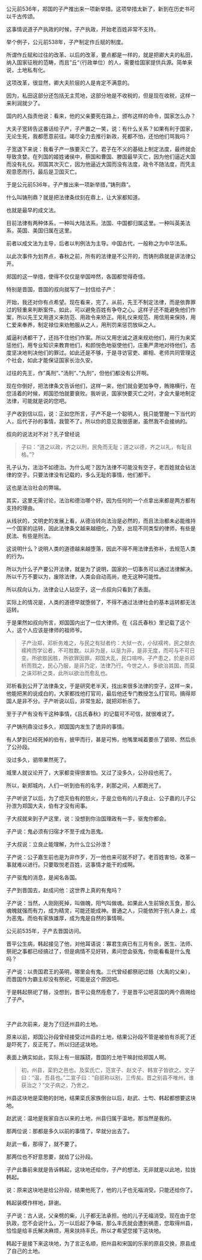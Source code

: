 <p>公元前536年，郑国的子产推出来一项新举措。这项举措太新了，新到在历史书可以千古传颂。</p><p>这事情说道子产执政的时候，子产执政，开始老百姓非常不支持。</p><p>举个例子，公元前538年，子产制定作丘赋的制度。</p><p>所谓作丘赋和过往的改革、以后的改革，要点都是一样的，就是把卿大夫的私田，纳入国家征税的范畴，而且”丘“（行政单位）的人，需要给国家提供兵源。简单来说，土地私有化。</p><p>这项改革，很显然，卿大夫阶层的人是肯定不满意的。</p><p>因为，私田这部分还包括无主荒地，这部分地是不收税的，但是现在收税，这样一来利润就少了。</p><p>国内的人指责他说：看来，他的父亲要死在路上，颁布这样的命令，国家怎么办？</p><p>大夫子宽转告这番话给子产，子产置之一笑，说：有什么关系？如果有利于国家，无论生死，我都愿意前往。竭尽全力去推行新政，死都不怕，还怕他们骂我吗？</p><p>子宽退下来说：我看子产一族要灭亡了。君子在不义的基础上制定法度，最终就会导致贪婪。在列国的姬姓诸侯中，蔡国和曹国、滕国最早灭亡，因为他们逼近大国而没有礼仪。郑国其次灭亡，因为他逼近大国而没有法度，政令不随法度，而凭主观意愿而行。最后是卫国灭亡。</p><p>于是公元前536年，子产推出来一项新举措，”铸刑鼎“。</p><p>什么叫铸刑鼎？就是把法律条纹刻在鼎上，让大家都知道。</p><p>也就是最早的成文法。</p><p>目前法律有两种体系，一种叫大陆法系，法国、中国都归属这里。一种叫英美法系，英国、美国归属在这里。</p><p>前者以成文法为主导，后者以判例法为主导。中国古代，一般称之为中华法系。</p><p>以此次事件为划界点，春秋之前，所有的法律是不公开的，而铸刑鼎就是讲法律公开。</p><p>郑国的这一举措，使得不仅仅是举国哗然，各国都觉得奇怪。</p><p>特别是晋国，晋国的叔向就写了一封信给子产：</p><p>开始，我还对你有点希望。现在看来，完了。从前，先王不制定法律，而是依靠罪过的轻重来判断案件。如此，可以避免百姓有争夺之心。这样子还不能避免他们作案，所以先王又用道义来防范、用政令来矫正。用礼仪来规范、用信用来保持，用仁爱来奉养，制定禄位来劝勉服从之人，用刑罚来惩罚放纵之人。</p><p>威逼利诱都干了，还挡不住他们作案。所以又用忠诚之道来规劝他们，用行为来奖惩他们，用专业知识来教育他们，和颜悦色地驱使他们，庄重严肃地对待他们，态度坚决地判决他们的罪过。如此还是不够，于是寻访官吏、卿相、老师共同管理这个社会，如此才能保证国家长治久安。</p><p>过往的先王，作”禹刑“、”汤刑“、”九刑“，但他们都没有公开啊。</p><p>现在你倒好，把法律条文告诉他们，这样一来，他们就会更加争夺，贿赂横行，在您活着的时候，郑国恐怕就要衰败。我听说，国家快要灭亡之时，才会大量地制定法律，可能就是说的您吧。</p><p>子产收到信以后，说：正如您所言，子产不是一个聪明人，我只能警醒一下当代的人，后代子孙的事情，我管不了。所以你的意见我很感谢，虽然我不会接纳的。</p><p>叔向的说法对不对？孔子曾经说</p><blockquote>子曰：“道之以政，齐之以刑，民免而无耻；道之以德，齐之以礼，有耻且格。”?</blockquote><p>孔子认为，法治不如德治。为什么呢？因为法律不可能没有空子，老百姓就会钻法律的空子。只要法律没有记载的，多么无耻的事情，他们都干。</p><p>这也是法治社会的弊端。</p><p>其实，这里无需讨论，法治和德治哪个好。因为任何的一个点拿出来都是两方都有支持的理由。</p><p>从线状的，文明史的发展上看，从德治转向法治是必然的，而且法治都未必能维持一个国家的运转，因此法律条文越来越细化，乃至，出现不同类型的律师，有些是民法、有些是刑法。</p><p>这说明什么？说明人类的道德越来越堕落，因此不得不用法律去弥补，去规范人类的行为。</p><p>所以为什么子产要公开法律，就是为了说明，国家的一切事务可以通过法律解决。所以千万不要以为，废除法律，人类会自动高尚，绝无这种可能性。</p><p>所以叔向认为，法律会让人钻空子，这一点叔向只看到了表面。</p><p>实际上的情况是，人类的道德早就堕弱了，不得不通过法律社会的基本运转都无法运转。</p><p>于是果然如叔向所言，郑国国内出了一位大律师。在《吕氏春秋》里记载了这个人，这个人应该是律师的祖师爷。</p><blockquote>子产治郑，邓析务难之，与民之有狱者约：大狱一衣，小狱襦袴。民之献衣襦袴而学讼者，不可胜数。以非为是，以是为非，是非无度，而可与不可日变。所欲胜因胜，所欲罪因罪。郑国大乱，民口喧哗。子产患之，於是杀邓析而戮之，民心乃服，是非乃定，法律乃行。今世之人，多欲治其国，而莫之诛邓析之类，此所以欲治而愈乱也。</blockquote><p>邓析看到公开了法律条文，于是研究老半天，找出来很多法律的空子，这样一来，他能把黑的说成白的，大家都找他打官司，最后他还专门教授怎么打官司。搞得郑国人是非不分。子产听说以后，非常生起，就把邓析杀了。</p><p>至于子产有没有干这种事情，《吕氏春秋》的记载可不可信，就很难说了。</p><p>子产铸刑鼎没过多久，郑国国内发生了诡异的事情。</p><p>有人梦到已经死掉的伯有，披甲而行，甚是可怖，他嘴里喊着要杀了驷带、然后杀了公孙段。</p><p>没过多久，驷带果然死了。</p><p>城里人就议论开了，大家都变得很害怕。又过了没多久，公孙段也死了。</p><p>所以，新郑城内，人们一听到伯有的名字，刹那之间，人都跑光了。</p><p>子产听说了以后，为了熄灭伯有的怒火，于是立伯有的儿子良止、公子嘉的儿子公孙泄为郑国大夫，伯有才没有闹事。</p><p>子大叔就来到子产这里，说：没想到你治国理政有一手，驱鬼你都会。</p><p>子产说：鬼必须有归宿才不至于成为恶鬼。</p><p>子大叔说：立良止能理解，为什么立公孙泄？</p><p>子产说：公子嘉生前也是为非作歹，万一他也来可就不好了。老百姓害怕，改革一事就难以进行。只要取悦老百姓，这事情才能干的成啊。</p><p>子产驱鬼的消息，是闻名各国。</p><p>子产到晋国去，赵成问他：这世界上真的有鬼吗？</p><p>子产说：当然，人刚刚死掉，叫做魄，阳气叫做魂。如果此人生前锦衣玉食，那么魂魄就强而有力，成为精灵，可能还能成神。普通之人，只能依附于别人身上，成为恶鬼。而伯有家族雄厚，成为鬼是自然的事情啊。</p><p>公元前535年，子产去晋国访问。</p><p>晋平公生病，韩起接见了他，对他耳语说：寡君生病已有三月有余，医生、法师、祭祀之事都已经搞过了，但是病情不见好转，素问您会驱鬼，你能看看是什么鬼吗？</p><p>子产说：以贵国君王的英明，哪里会有鬼。三代曾经都祭祀过鲧（大禹的父亲），而晋国作为霸主却没有祭祀，可能是这个原因吧。</p><p>于是韩起祭祀了鲧，没想到，晋平公竟然痊愈了，于是晋平公吧莒国的两个鼎赐给了子产。</p><p><br></p><p>子产此次前来，是为了归还州县的土地。</p><p>原来以前，郑国公孙段曾经接受过州县的土地，结果公孙段不管是被伯有杀死了还是吓死了，反正死了。所以归还这块地。</p><p>表面上确实如此，实际上有一层蹊跷，晋国的土地干嘛封给郑国人啊。</p><blockquote>初，州县，栾豹之邑也。及栾氏亡，范宣子、赵文子、韩宣子皆欲之。文子曰：“温，吾县也。”二宣子曰：“自郤称以别，三传矣。晋之别县不唯州，谁获治之？”文子病之，乃舍之。</blockquote><p>州县这块地是栾鲍的封地，结果栾氏家族倒台以后，赵武、士匄、韩起都想要这块地。</p><p>赵武说：温地是我家自古以来的土地，州县归属于温地，那当然是我的。</p><p>那两位说：那都是多久以前的事情了，早就分出去了。</p><p>赵武一看，那得了，就不要了。</p><p>那两位也不好意思要，就给了公孙段。</p><p>子产此番前来就是告诉韩起，这块地还给你，子产的想法，无非就是以此地，拉拢韩起。</p><p>说：原来这块地是给公孙段，结果他死了，他的儿子也无福消受。只能还给你了。</p><p>韩起装模作样地，辞谢。</p><p>子产说：古人说，父亲劈的柴，儿子都无法承担。他的儿子无福消受。现在由于您执政，您不会说什么，万一以后起了争端，那么丰氏就会遭到祸患，您取得州县，恰恰是给丰氏解决麻烦，用来扶持丰氏，所以才希望您接下这块地。</p><p>韩起于是接下来这块地，为了言正名顺，把州县和宋国的乐家的原县交换，原县成了自己的土地。</p><p></p>